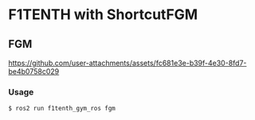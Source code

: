 # F1TENTH with ShortcutFGM 
## FGM
https://github.com/user-attachments/assets/fc681e3e-b39f-4e30-8fd7-be4b0758c029
### Usage  
```
$ ros2 run f1tenth_gym_ros fgm
```
